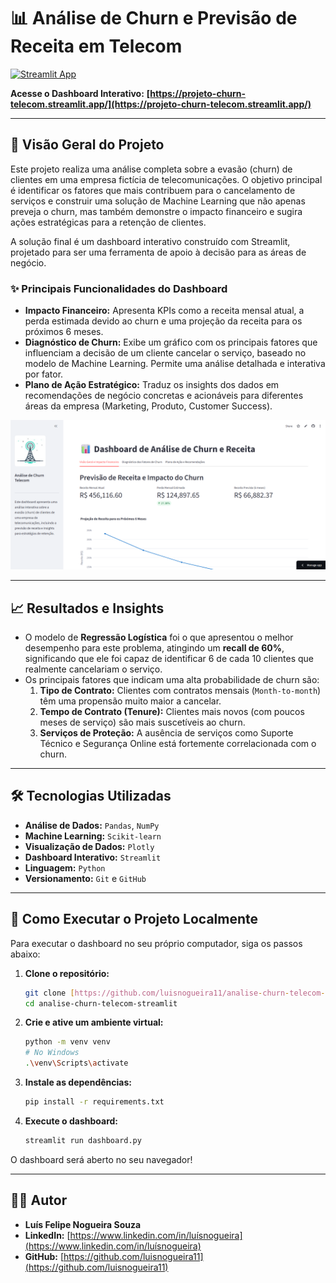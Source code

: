 # 📊 Análise de Churn e Previsão de Receita em Telecom

[![Streamlit App](https://static.streamlit.io/badges/streamlit_badge_black_white.svg)](https://projeto-churn-telecom.streamlit.app/)

**Acesse o Dashboard Interativo:** **[https://projeto-churn-telecom.streamlit.app/](https://projeto-churn-telecom.streamlit.app/)**

---

## 📖 Visão Geral do Projeto

Este projeto realiza uma análise completa sobre a evasão (churn) de clientes em uma empresa fictícia de telecomunicações. O objetivo principal é identificar os fatores que mais contribuem para o cancelamento de serviços e construir uma solução de Machine Learning que não apenas preveja o churn, mas também demonstre o impacto financeiro e sugira ações estratégicas para a retenção de clientes.

A solução final é um dashboard interativo construído com Streamlit, projetado para ser uma ferramenta de apoio à decisão para as áreas de negócio.

### ✨ Principais Funcionalidades do Dashboard

* **Impacto Financeiro:** Apresenta KPIs como a receita mensal atual, a perda estimada devido ao churn e uma projeção da receita para os próximos 6 meses.
* **Diagnóstico de Churn:** Exibe um gráfico com os principais fatores que influenciam a decisão de um cliente cancelar o serviço, baseado no modelo de Machine Learning. Permite uma análise detalhada e interativa por fator.
* **Plano de Ação Estratégico:** Traduz os insights dos dados em recomendações de negócio concretas e acionáveis para diferentes áreas da empresa (Marketing, Produto, Customer Success).

![Dashboard Screenshot](imagem/screenshot_dashboard.png)

---

## 📈 Resultados e Insights

* O modelo de **Regressão Logística** foi o que apresentou o melhor desempenho para este problema, atingindo um **recall de 60%**, significando que ele foi capaz de identificar 6 de cada 10 clientes que realmente cancelariam o serviço.
* Os principais fatores que indicam uma alta probabilidade de churn são:
    1.  **Tipo de Contrato:** Clientes com contratos mensais (`Month-to-month`) têm uma propensão muito maior a cancelar.
    2.  **Tempo de Contrato (Tenure):** Clientes mais novos (com poucos meses de serviço) são mais suscetíveis ao churn.
    3.  **Serviços de Proteção:** A ausência de serviços como Suporte Técnico e Segurança Online está fortemente correlacionada com o churn.

---

## 🛠️ Tecnologias Utilizadas

* **Análise de Dados:** `Pandas`, `NumPy`
* **Machine Learning:** `Scikit-learn`
* **Visualização de Dados:** `Plotly`
* **Dashboard Interativo:** `Streamlit`
* **Linguagem:** `Python`
* **Versionamento:** `Git` e `GitHub`

---

## 🚀 Como Executar o Projeto Localmente

Para executar o dashboard no seu próprio computador, siga os passos abaixo:

1.  **Clone o repositório:**
    ```bash
    git clone [https://github.com/luisnogueira11/analise-churn-telecom-streamlit.git](https://github.com/luisnogueira11/analise-churn-telecom-streamlit.git)
    cd analise-churn-telecom-streamlit
    ```
2.  **Crie e ative um ambiente virtual:**
    ```bash
    python -m venv venv
    # No Windows
    .\venv\Scripts\activate
    ```
3.  **Instale as dependências:**
    ```bash
    pip install -r requirements.txt
    ```
4.  **Execute o dashboard:**
    ```bash
    streamlit run dashboard.py
    ```
O dashboard será aberto no seu navegador!

---

## 👨‍💻 Autor

* **Luís Felipe Nogueira Souza**
* **LinkedIn:** [https://www.linkedin.com/in/luísnogueira](https://www.linkedin.com/in/luísnogueira)
* **GitHub:** [https://github.com/luisnogueira11](https://github.com/luisnogueira11)
